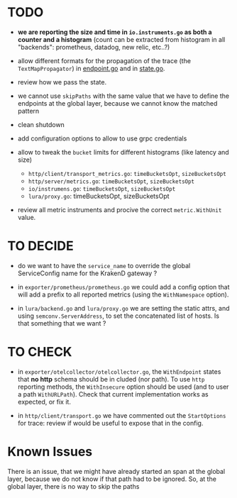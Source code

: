 # TODO

- **we are reporting the size and time in `io.instruments.go` as both a counter and a histogram**
  (count can be extracted from histogram in all "backends": prometheus, datadog, new relic, etc..?)

- allow different formats for the propagation of the trace (the `TextMapPropagator`)
    in [endpoint.go](../router/gin/endpoint.go) and in [state.go](../state/state.go).

- review how we pass the state.

- we cannot use `skipPaths` with the same value that we have to define the endpoints
    at the global layer, because we cannot know the matched pattern

- clean shutdown

- add configuration options to allow to use grpc credentials

- allow to tweak the `bucket` limits for different histograms (like 
    latency and size) 
    - `http/client/transport_metrics.go`: `timeBucketsOpt`, `sizeBucketsOpt`
    - `http/server/metrics.go`: `timeBucketsOpt`, `sizeBucketsOpt`
    - `io/instrumens.go`: `timeBucketsOpt`, `sizeBucketsOpt`
    - `lura/proxy.go`: timeBucketsOpt, sizeBucketsOpt

- review all metric instruments and procive the correct `metric.WithUnit` value.

# TO DECIDE

- do we want to have the `service_name` to override the global ServiceConfig name for
    the KrakenD gateway ?

- in `exporter/prometheus/prometheus.go` we could add a config option that will
    add a prefix to all reported metrics (using the `WithNamespace` option).

- in `lura/backend.go` and `lura/proxy.go` we are setting the static attrs, 
  and using `semconv.ServerAddress`, to set the concatenated list of hosts.
  Is that something that we want ? 
  
# TO CHECK

- in `exporter/otelcollector/otelcollector.go`, the `WithEndpoint` states that 
  **no http** schema should be  in cluded (nor path). To use `http` reporting methods, 
  the `WithInsecure` option should be used (and to user a path `WithURLPath`).
  Check that current implementation works as expected, or fix it.

- in `http/client/transport.go` we have commented out the `StartOptions` for 
    trace: review if would be useful to expose that in the config.

# Known Issues

There is an issue, that we might have already started an span at
the global layer, because we do not know if that path had to be ignored.
So, at the global layer, there is no way to skip the paths
